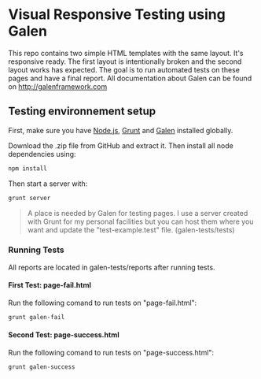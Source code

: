 # Visual Responsive Testing using Galen

This repo contains two simple HTML templates with the same layout. It's responsive ready. The first layout is intentionally broken and the second layout works has expected. The goal is to run automated tests on these pages and have a final report. All documentation about Galen can be found on http://galenframework.com

## Testing environnement setup
First, make sure you have [Node.js], [Grunt] and [Galen] installed globally.

Download the .zip file from GitHub and extract it. Then install all node dependencies using:
```sh
npm install
```
Then start a server with:
```sh
grunt server
```
> A place is needed by Galen for testing pages. I use a server created with Grunt for my personal facilities but you can host them where you want and update the "test-example.test" file. (galen-tests/tests)

### Running Tests
All reports are located in galen-tests/reports after running tests.

#### First Test: page-fail.html
Run the following comand to run tests on "page-fail.html":
```sh
grunt galen-fail
```

#### Second Test: page-success.html
Run the following comand to run tests on "page-success.html":
```sh
grunt galen-success
```

[Node.js]: https://nodejs.org/
[Grunt]: http://gruntjs.com/getting-started
[Galen]: http://galenframework.com/docs/getting-started-install-galen/